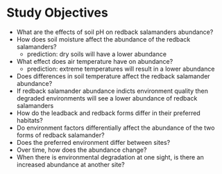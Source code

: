 # Study Objectives 

- What are the effects of soil pH on redback salamanders abundance? 
- How does soil moisture affect the abundance of the redback salamanders? 
    - prediction: dry soils will have a lower abundance 
- What effect does air temperature have on abundance?
    - prediction: extreme temperatures will result in a lower abundance
- Does differences in soil temperature affect the redback salamander abundance?
- If redback salamander abundance indicts environment quality then degraded environments will see a lower abundance of redback salamanders
- How do the leadback and redback forms differ in their preferred habitats? 
- Do environment factors differentially affect the abundance of the two forms of redback salamander?
- Does the preferred environment differ between sites? 
- Over time, how does the abundance change?
- When there is environmental degradation at one sight, is there an increased abundance at another site?
